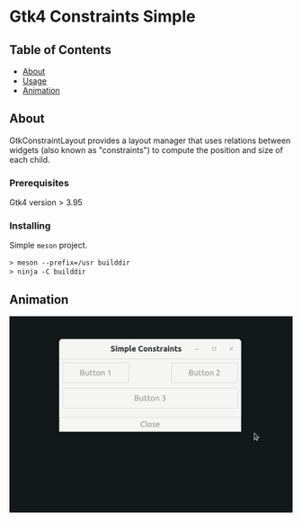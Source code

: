 # Gtk4 Constraints Simple

## Table of Contents

- [About](#about)
- [Usage](#usage)
- [Animation](#animation)

## About <a name = "about"></a>

GtkConstraintLayout provides a layout manager that uses relations between widgets (also known as "constraints") to compute the position and size of each child.

### Prerequisites

Gtk4 version > 3.95

### Installing

Simple `meson` project.

```
> meson --prefix=/usr builddir
> ninja -C builddir
```

## Animation <a name = "animation"></a>

![Animation](https://github.com/aeldemery/gtk4_constraints_simple/blob/master/Peek%201.gif)